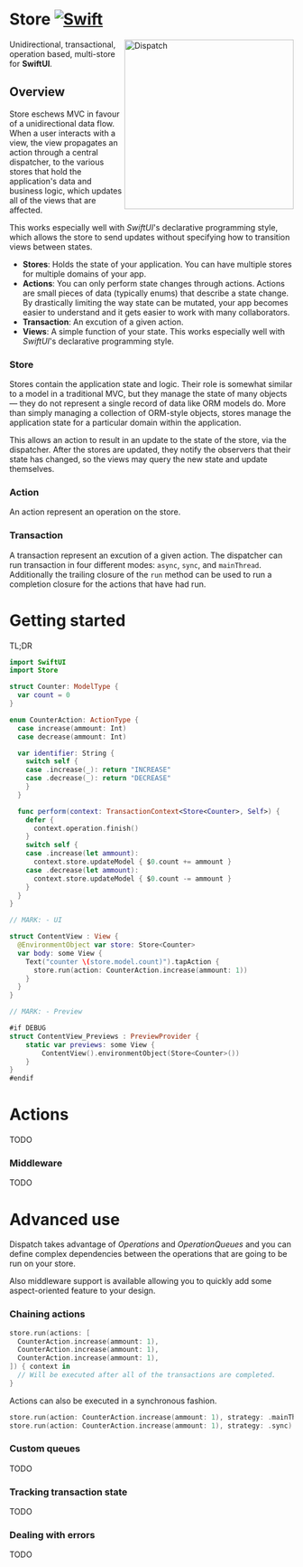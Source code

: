 # Store [![Swift](https://img.shields.io/badge/swift-5.1-orange.svg?style=flat)](#)
<img src="https://raw.githubusercontent.com/alexdrone/Dispatch/master/docs/dispatch_logo_small.png" width=300 alt="Dispatch" align=right />

Unidirectional, transactional, operation based, multi-store for **SwiftUI**.

## Overview

Store eschews MVC in favour of a unidirectional data flow. When a user interacts with a view, the view propagates an action through a central dispatcher, to the various stores that hold the application's data and business logic, which updates all of the views that are affected.

This works especially well with *SwiftUI*'s declarative programming style, which allows the store to send updates without specifying how to transition views between states.

- **Stores**: Holds the state of your application. You can have multiple stores for multiple domains of your app.
- **Actions**: You can only perform state changes through actions. Actions are small pieces of data (typically enums) that describe a state change. By drastically limiting the way state can be mutated, your app becomes easier to understand and it gets easier to work with many collaborators.
- **Transaction**:  An excution of a given action.
- **Views**: A simple function of your state. This works especially well with *SwiftUI*'s declarative programming style.

### Store

Stores contain the application state and logic. Their role is somewhat similar to a model in a traditional MVC, but they manage the state of many objects — they do not represent a single record of data like ORM models do. More than simply managing a collection of ORM-style objects, stores manage the application state for a particular domain within the application.

This allows an action to result in an update to the state of the store, via the dispatcher. After the stores are updated, they notify the observers that their state has changed, so the views may query the new state and update themselves.

### Action

An action represent an operation on the store.

### Transaction

A transaction represent an excution of a given action.
The dispatcher can run transaction in four different modes: `async`, `sync`, and `mainThread`.
Additionally the trailing closure of the `run` method can be used to run a completion closure for the actions that have had run.

# Getting started

TL;DR

```swift
import SwiftUI
import Store

struct Counter: ModelType {
  var count = 0
}

enum CounterAction: ActionType {
  case increase(ammount: Int)
  case decrease(ammount: Int)

  var identifier: String {
    switch self {
    case .increase(_): return "INCREASE"
    case .decrease(_): return "DECREASE"
    }
  }

  func perform(context: TransactionContext<Store<Counter>, Self>) {
    defer {
      context.operation.finish()
    }
    switch self {
    case .increase(let ammount):
      context.store.updateModel { $0.count += ammount }
    case .decrease(let ammount):
      context.store.updateModel { $0.count -= ammount }
    }
  }
}

// MARK: - UI

struct ContentView : View {
  @EnvironmentObject var store: Store<Counter>
  var body: some View {
    Text("counter \(store.model.count)").tapAction {
      store.run(action: CounterAction.increase(ammount: 1))
    }
  }
}

// MARK: - Preview

#if DEBUG
struct ContentView_Previews : PreviewProvider {
    static var previews: some View {
        ContentView().environmentObject(Store<Counter>())
    }
}
#endif
```

# Actions

TODO

### Middleware

TODO

# Advanced use

Dispatch takes advantage of *Operations* and *OperationQueues* and you can define complex dependencies between the operations that are going to be run on your store.

Also middleware support is available allowing you to quickly add some aspect-oriented feature to your design.

### Chaining actions

```swift
store.run(actions: [
  CounterAction.increase(ammount: 1),
  CounterAction.increase(ammount: 1),
  CounterAction.increase(ammount: 1),
]) { context in
  // Will be executed after all of the transactions are completed.
}

```
Actions can also be executed in a synchronous fashion.

```swift
store.run(action: CounterAction.increase(ammount: 1), strategy: .mainThread)
store.run(action: CounterAction.increase(ammount: 1), strategy: .sync)
```

### Custom queues

TODO

### Tracking transaction state

TODO

### Dealing with errors

TODO

